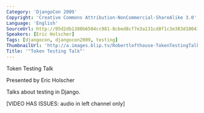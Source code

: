 ```yaml
---
Category: 'DjangoCon 2009'
Copyright: 'Creative Commons Attribution-NonCommercial-ShareAlike 3.0'
Language: 'English'
SourceUrl: http://05d2db1380b6504cc981-8cbed8cf7e3a131cd8f1c3e383d10041.r93.cf2.rackcdn.com/djangocon-2009/29_token-testing-talk.ogv
Speakers: [Eric Holscher]
Tags: [djangocon, djangocon2009, testing]
ThumbnailUrl: 'http://a.images.blip.tv/Robertlofthouse-TokenTestingTalk148.png'
Title: '"Token Testing Talk"'
---
```

Token Testing Talk

  
Presented by Eric Holscher

  
Talks about testing in Django.

  
[VIDEO HAS ISSUES: audio in left channel only]

